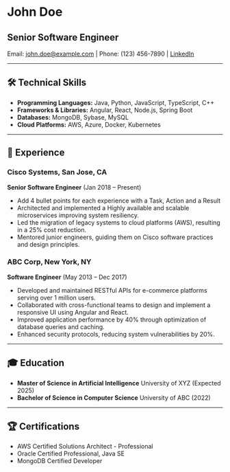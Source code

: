# John Doe
## Senior Software Engineer
Email: john.doe@example.com | Phone: (123) 456-7890 | [LinkedIn](https://linkedin.com/in/sandeepsahoo)

---
## 🛠 **Technical Skills**

- **Programming Languages:** Java, Python, JavaScript, TypeScript, C++
- **Frameworks & Libraries:** Angular, React, Node.js, Spring Boot
- **Databases:** MongoDB, Sybase, MySQL
- **Cloud Platforms:** AWS, Azure, Docker, Kubernetes

---
## 💼 **Experience**
### Cisco Systems, San Jose, CA
**Senior Software Engineer** (Jan 2018 – Present)
- Add 4 bullet points for each experience with a Task, Action and a Result
- Architected and implemented a Highly available and scalable microservices improving system resiliency.
- Led the migration of legacy systems to cloud platforms (AWS), resulting in a 25% cost reduction.
- Mentored junior engineers, guiding them on Cisco software practices and design principles.

### ABC Corp, New York, NY
**Software Engineer** (May 2013 – Dec 2017) 
- Developed and maintained RESTful APIs for e-commerce platforms serving over 1 million users.
- Collaborated with cross-functional teams to design and implement a responsive UI using Angular and React.
- Improved application performance by 40% through optimization of database queries and caching.
- Enhanced security protocols, reducing system vulnerabilities by 20%.

---
## 🎓 **Education**

- **Master of Science in Artificial Intelligence** University of XYZ (Expected 2025)
- **Bachelor of Science in Computer Science** University of ABC (2022)

---
## 🏆 **Certifications**

- AWS Certified Solutions Architect - Professional
- Oracle Certified Professional, Java SE
- MongoDB Certified Developer

